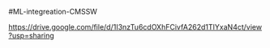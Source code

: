 #ML-integreation-CMSSW

https://drive.google.com/file/d/1I3nzTu6cdOXhFCivfA262d1TIYxaN4ct/view?usp=sharing
